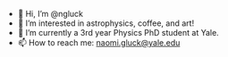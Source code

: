 - 👋 Hi, I’m @ngluck
- 👀 I’m interested in astrophysics, coffee, and art!
- 🌱 I’m currently a 3rd year Physics PhD student at Yale.
- 📫 How to reach me: naomi.gluck@yale.edu

<!---
ngluck/ngluck is a ✨ special ✨ repository because its `README.md` (this file) appears on your GitHub profile.
You can click the Preview link to take a look at your changes.
--->
